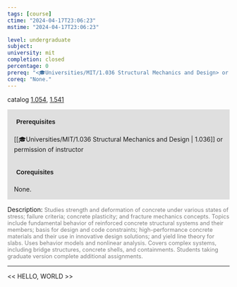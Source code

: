 ```yaml
---
tags: [course]
ctime: "2024-04-17T23:06:23"
mstime: "2024-04-17T23:06:23"

level: undergraduate
subject: 
university: mit
completion: closed
percentage: 0
prereq: "<🎓Universities/MIT/1.036 Structural Mechanics and Design> or permission of instructor"
coreq: "None."
---
```


catalog [1.054](http://student.mit.edu/catalog/m1a.html#1.054), [1.541](http://student.mit.edu/catalog/m1c.html#1.541)

<span style="display: block; padding: 15px; background-color: rgb(100, 100, 100, 0.2);"><font id="m_prereq194_0" style="display: block; font-family: Arial, sans-serif; font-weight: bold; padding: 5px">Prerequisites</font><br><span id="prereq194_0">[[🎓Universities/MIT/1.036 Structural Mechanics and Design | 1.036]] or permission of instructor</span></span>
<span style="display: block; padding: 15px; background-color: rgb(100, 100, 100, 0.2);"><font id="m_coreq194_0" style="display: block; font-family: Arial, sans-serif; font-weight: bold; padding: 5px">Corequisites</font><br><span id="coreq194_0">None.</span></span>

<font style="">Description:</font>
<font style="color: grey; font-size: 0.8rem;">Studies strength and deformation of concrete under various states of stress; failure criteria; concrete plasticity; and fracture mechanics concepts. Topics include fundamental behavior of reinforced concrete structural systems and their members; basis for design and code constraints; high-performance concrete materials and their use in innovative design solutions; and yield line theory for slabs. Uses behavior models and nonlinear analysis. Covers complex systems, including bridge structures, concrete shells, and containments. Students taking graduate version complete additional assignments.</font>



---

<< HELLO, WORLD >>
